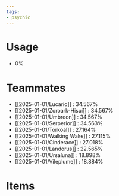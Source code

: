 ```yaml
---
tags:
- psychic
---
```

# Usage
- 0%
# Teammates
- [[2025-01-01/Lucario]] : 34.567%
- [[2025-01-01/Zoroark-Hisui]] : 34.567%
- [[2025-01-01/Umbreon]] : 34.567%
- [[2025-01-01/Serperior]] : 34.563%
- [[2025-01-01/Torkoal]] : 27.164%
- [[2025-01-01/Walking Wake]] : 27.115%
- [[2025-01-01/Cinderace]] : 27.018%
- [[2025-01-01/Landorus]] : 22.565%
- [[2025-01-01/Ursaluna]] : 18.898%
- [[2025-01-01/Vileplume]] : 18.884%
# Items
